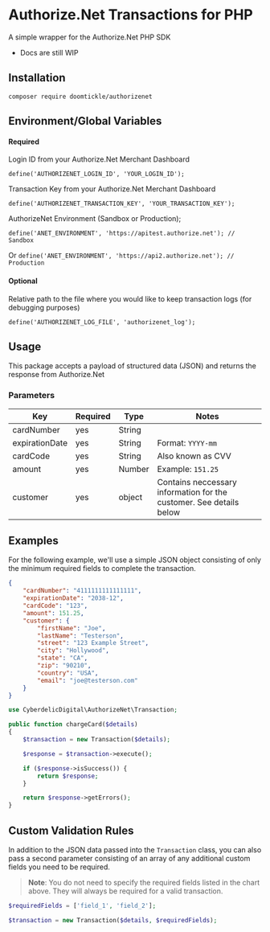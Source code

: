 # Authorize.Net Transactions for PHP
A simple wrapper for the Authorize.Net PHP SDK

* Docs are still WIP

## Installation
    composer require doomtickle/authorizenet

## Environment/Global Variables
#### Required
Login ID from your Authorize.Net Merchant Dashboard

    define('AUTHORIZENET_LOGIN_ID', 'YOUR_LOGIN_ID');

Transaction Key from your Authorize.Net Merchant Dashboard

    define('AUTHORIZENET_TRANSACTION_KEY', 'YOUR_TRANSACTION_KEY');

AuthorizeNet Environment (Sandbox or Production);

    define('ANET_ENVIRONMENT', 'https://apitest.authorize.net'); // Sandbox
Or
    `define('ANET_ENVIRONMENT', 'https://api2.authorize.net'); // Production`

#### Optional
Relative path to the file where you would like to keep transaction logs (for debugging purposes)

    define('AUTHORIZENET_LOG_FILE', 'authorizenet_log');

## Usage
This package accepts a payload of structured data (JSON) and returns the response from Authorize.Net

### Parameters
| Key | Required | Type | Notes |
|-----|----------|------|-------|
| cardNumber | yes | String |
| expirationDate | yes | String | Format: `YYYY-mm`
| cardCode | yes | String | Also known as CVV
| amount | yes | Number | Example: `151.25`
| customer | yes | object | Contains neccessary information for the customer. See details below

## Examples
For the following example, we'll use a simple JSON object consisting of only the minimum required fields to complete the transaction.
```json
{
    "cardNumber": "4111111111111111",
    "expirationDate": "2038-12",
    "cardCode": "123",
    "amount": 151.25,
    "customer": {
        "firstName": "Joe",
        "lastName": "Testerson",
        "street": "123 Example Street",
        "city": "Hollywood",
        "state": "CA",
        "zip": "90210",
        "country": "USA",
        "email": "joe@testerson.com"
    }
}
```

```php
use CyberdelicDigital\AuthorizeNet\Transaction;

public function chargeCard($details)
{
    $transaction = new Transaction($details);

    $response = $transaction->execute();

    if ($response->isSuccess()) {
        return $response;
    }

    return $response->getErrors();
}
```

## Custom Validation Rules
In addition to the JSON data passed into the `Transaction` class, you can also pass a second parameter consisting of an array of any additional custom fields you need to be required.

>**Note**: You do not need to specify the required fields listed in the chart above. They will always be required for a valid transaction.

```php
$requiredFields = ['field_1', 'field_2'];

$transaction = new Transaction($details, $requiredFields);
```

